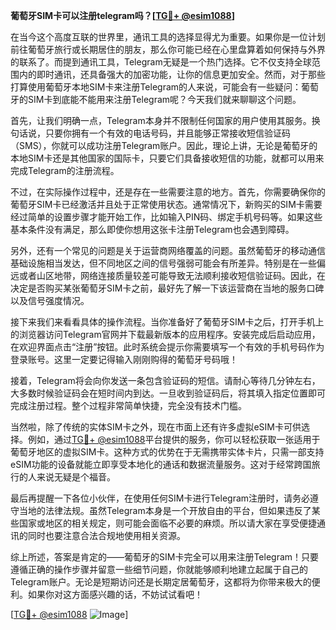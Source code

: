 **葡萄牙SIM卡可以注册telegram吗？[[TG💪+ @esim1088](https://t.me/s/esim1088)]**

在当今这个高度互联的世界里，通讯工具的选择显得尤为重要。如果你是一位计划前往葡萄牙旅行或长期居住的朋友，那么你可能已经在心里盘算着如何保持与外界的联系了。而提到通讯工具，Telegram无疑是一个热门选择。它不仅支持全球范围内的即时通讯，还具备强大的加密功能，让你的信息更加安全。然而，对于那些打算使用葡萄牙本地SIM卡来注册Telegram的人来说，可能会有一些疑问：葡萄牙的SIM卡到底能不能用来注册Telegram呢？今天我们就来聊聊这个问题。

首先，让我们明确一点，Telegram本身并不限制任何国家的用户使用其服务。换句话说，只要你拥有一个有效的电话号码，并且能够正常接收短信验证码（SMS），你就可以成功注册Telegram账户。因此，理论上讲，无论是葡萄牙的本地SIM卡还是其他国家的国际卡，只要它们具备接收短信的功能，就都可以用来完成Telegram的注册流程。

不过，在实际操作过程中，还是存在一些需要注意的地方。首先，你需要确保你的葡萄牙SIM卡已经激活并且处于正常使用状态。通常情况下，新购买的SIM卡需要经过简单的设置步骤才能开始工作，比如输入PIN码、绑定手机号码等。如果这些基本条件没有满足，那么即使你想用这张卡注册Telegram也会遇到障碍。

另外，还有一个常见的问题是关于运营商网络覆盖的问题。虽然葡萄牙的移动通信基础设施相当发达，但不同地区之间的信号强弱可能会有所差异。特别是在一些偏远或者山区地带，网络连接质量较差可能导致无法顺利接收短信验证码。因此，在决定是否购买某张葡萄牙SIM卡之前，最好先了解一下该运营商在当地的服务口碑以及信号强度情况。

接下来我们来看看具体的操作流程。当你准备好了葡萄牙SIM卡之后，打开手机上的浏览器访问Telegram官网并下载最新版本的应用程序。安装完成后启动应用，在欢迎界面点击“注册”按钮。此时系统会提示你需要填写一个有效的手机号码作为登录账号。这里一定要记得输入刚刚购得的葡萄牙号码哦！

接着，Telegram将会向你发送一条包含验证码的短信。请耐心等待几分钟左右，大多数时候验证码会在短时间内到达。一旦收到验证码后，将其填入指定位置即可完成注册过程。整个过程非常简单快捷，完全没有技术门槛。

当然啦，除了传统的实体SIM卡之外，现在市面上还有许多虚拟eSIM卡可供选择。例如，通过[TG💪+ @esim1088](https://t.me/s/esim1088)平台提供的服务，你可以轻松获取一张适用于葡萄牙地区的虚拟SIM卡。这种方式的优势在于无需携带实体卡片，只需一部支持eSIM功能的设备就能立即享受本地化的通话和数据流量服务。这对于经常跨国旅行的人来说无疑是个福音。

最后再提醒一下各位小伙伴，在使用任何SIM卡进行Telegram注册时，请务必遵守当地的法律法规。虽然Telegram本身是一个开放自由的平台，但如果违反了某些国家或地区的相关规定，则可能会面临不必要的麻烦。所以请大家在享受便捷通讯的同时也要注意合法合规地使用相关资源。

综上所述，答案是肯定的——葡萄牙的SIM卡完全可以用来注册Telegram！只要遵循正确的操作步骤并留意一些细节问题，你就能够顺利地建立起属于自己的Telegram账户。无论是短期访问还是长期定居葡萄牙，这都将为你带来极大的便利。如果你对这方面感兴趣的话，不妨试试看吧！

[[TG💪+ @esim1088](https://t.me/s/esim1088) ![Image](https://i.postimg.cc/4NQfJmqS/Snipaste-2025-05-13-00-14-12.png)]